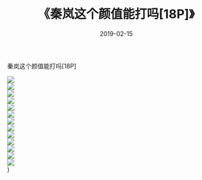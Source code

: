 ﻿---
layout: post
title:  《秦岚这个颜值能打吗[18P]》
date:   2019-02-15
img: http://img.660000.xyz/Sharelink/唯美/2019/秦岚这个颜值能打吗[18P]/000.jpg
categories: [美女, 清纯, 唯美]
---

秦岚这个颜值能打吗[18P]

  ![](http://img.660000.xyz/Sharelink/唯美/2019/秦岚这个颜值能打吗[18P]/001.jpg) <br> ![](http://img.660000.xyz/Sharelink/唯美/2019/秦岚这个颜值能打吗[18P]/002.jpg) <br> ![](http://img.660000.xyz/Sharelink/唯美/2019/秦岚这个颜值能打吗[18P]/003.jpg) <br> ![](http://img.660000.xyz/Sharelink/唯美/2019/秦岚这个颜值能打吗[18P]/004.jpg) <br> ![](http://img.660000.xyz/Sharelink/唯美/2019/秦岚这个颜值能打吗[18P]/005.jpg) <br> ![](http://img.660000.xyz/Sharelink/唯美/2019/秦岚这个颜值能打吗[18P]/006.jpg) <br> ![](http://img.660000.xyz/Sharelink/唯美/2019/秦岚这个颜值能打吗[18P]/007.jpg) <br> ![](http://img.660000.xyz/Sharelink/唯美/2019/秦岚这个颜值能打吗[18P]/008.jpg) <br> ![](http://img.660000.xyz/Sharelink/唯美/2019/秦岚这个颜值能打吗[18P]/009.jpg) <br> ![](http://img.660000.xyz/Sharelink/唯美/2019/秦岚这个颜值能打吗[18P]/010.jpg) <br> ![](http://img.660000.xyz/Sharelink/唯美/2019/秦岚这个颜值能打吗[18P]/011.jpg) <br> ![](http://img.660000.xyz/Sharelink/唯美/2019/秦岚这个颜值能打吗[18P]/012.jpg) <br> ![](http://img.660000.xyz/Sharelink/唯美/2019/秦岚这个颜值能打吗[18P]/013.jpg) <br>) <br>